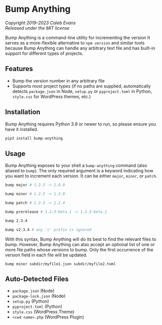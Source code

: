 # Bump Anything

*Copyright 2019-2023 Caleb Evans*  
*Released under the MIT license*

Bump Anything is a command-line utility for incrementing the version  It serves
as a more-flexible alternative to `npm version` and similar tools because
Bump Anything can handle any arbitrary text file and has built-in support for
different types of projects.

## Features

- Bump the version number in any arbitrary file
- Supports most project types (if no paths are supplied, automatically detects
  `package.json` in Node, `setup.py` or `pyproject.toml` in Python, `style.css`
  for WordPress themes, etc.)

## Installation

Bump Anything requires Python 3.9 or newer to run, so please ensure you have it
installed.

```sh
pip3 install bump-anything
```

## Usage

Bump Anything exposes to your shell a `bump-anything` command (also aliased to
`bump`). The only required argument is a keyword indicating how you want to
increment each version. It can be either `major`, `minor`, or `patch`.


```sh
bump major # 1.2.3 -> 2.0.0
```

```sh
bump minor # 1.2.3 -> 1.3.0
```

```sh
bump patch # 1.2.3 -> 1.2.4
```

```sh
bump prerelease # 1.2.3-beta.1 -> 1.2.3-beta.2
```

```sh
bump 2.3.4
```

```sh
bump v2.3.4 # any 'v' prefix is ignored
```

With this syntax, Bump Anything will do its best to find the relevant files to
bump. However, Bump Anything can also accept an optional list of one or more
file paths whose versions to bump. Only the first occurrence of the version
field in each file will be updated.

```
bump minor subdir/myfile1.json subdir/myfile2.toml
```

## Auto-Detected Files

- `package.json` (Node)
- `package-lock.json` (Node)
- `setup.py` (Python)
- `pyproject.toml` (Python)
- `style.css` (WordPress Theme)
- `<cwd name>.php` (WordPress Plugin)
